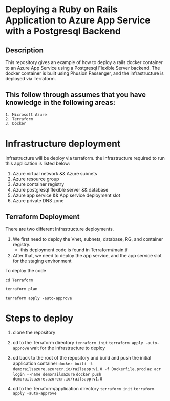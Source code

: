 # Deploying a Ruby on Rails Application to Azure App Service with a Postgresql Backend 
## Description 
This repository gives an example of how to deploy a rails docker container to an Azure App Service using a Postgresql Flexible Server backend. The docker container is built using Phusion Passenger, and the infrastructure is deployed via Terraform.
## This follow through assumes that you have knowledge in the following areas: 
    1. Microsoft Azure 
    2. Terraform 
    3. Docker 


# Infrastructure deployment 

Infrastructure will be deploy via terraform. the infrastructure required to run this application is listed below: 
1. Azure virtual network && Azure subnets 
2. Azure resource group 
3. Azure container registry 
4. Azure postgresql flexible server && database 
5. Azure app service && App service deployment slot 
6. Azure private DNS zone 


## Terraform Deployment 

There are two different Infrastructure deployments.
1. We first need to deploy the Vnet, subnets, database, RG, and container registry.
    - this deployment code is found in Terraform/main.tf 
2. After that, we need to deploy the app service, and the app service slot for the staging environment

To deploy the code 

``` cd Terraform ```

``` terraform plan ``` 

``` terraform apply -auto-approve ```



# Steps to deploy 
1. clone the repository 

2. cd to the Terraform directory 
    ``` terraform init ```
    ``` terraform apply -auto-approve ```
    wait for the infrastructure to deploy 

3. cd back to the root of the repository and build and push the initial application container 
   ``` docker build -t demorailsazure.azurecr.io/railsapp:v1.0 -f Dockerfile.prod ```
   ``` az acr login --name demorailsazure ``` 
   ``` docker push demorailsazure.azurecr.io/railsapp:v1.0 ```
   
4. cd to the Terraform/application directory
   ``` terraform init ```
   ``` terraform apply -auto-approve ```
